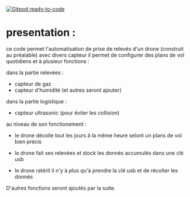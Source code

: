 [![Gitpod ready-to-code](https://img.shields.io/badge/Gitpod-ready--to--code-blue?logo=gitpod)](https://gitpod.io/#https://github.com/breatheco-de/python-flask-api-tutorial)

# presentation :
ce code permet l'automatisation de prise de relevés d'un drone (construit au préalable) avec divers capteur
il permet de configurer des plans de vol quotidiens 
et à plusieur fonctions :

dans la partie relevées :
- capteur de gaz
- capteur d'humidité
(et autres seront ajouter)

dans la partie logistique :
- capteur ultrasonic (pour éviter les collision)

au niveau de son fonctionement :

- le drone décolle tout les jours à la même heure
selont un plans de vol bien précis

- le drone fait ses relevées et stock les donnés
accumulés dans une clé usb

- le drone ratérit il n'y à plus qu'à prendre la clé usb
et de récolter les donnés

D'autres fonctions seront ajoutés par la suite.